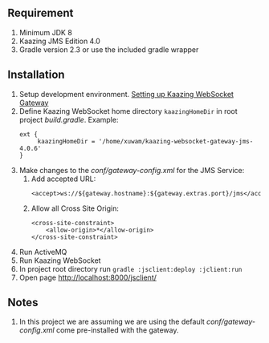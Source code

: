 Requirement
-----------

1. Minimum JDK 8
1. Kaazing JMS Edition 4.0
1. Gradle version 2.3 or use the included gradle wrapper

Installation
------------

1. Setup development environment. [Setting up Kaazing WebSocket Gateway](http://developer.kaazing.com/documentation/jms/4.0/about/setup-guide.html)
1. Define Kaazing WebSocket home directory `kaazingHomeDir` in root project *build.gradle*. Example:
     ```
     ext {
          kaazingHomeDir = '/home/xuwam/kaazing-websocket-gateway-jms-4.0.6'
     }
     ```
1. Make changes to the *conf/gateway-config.xml* for the JMS Service:
    1. Add accepted URL:
        ```
        <accept>ws://${gateway.hostname}:${gateway.extras.port}/jms</accept>
        ```
    1. Allow all Cross Site Origin:
        ```
        <cross-site-constraint>
            <allow-origin>*</allow-origin>
        </cross-site-constraint>
        ```
1. Run ActiveMQ
1. Run Kaazing WebSocket
1. In project root directory run `gradle :jsclient:deploy :jclient:run`
1. Open page [http://localhost:8000/jsclient/](http://localhost:8000/jsclient/)


Notes
-----

1. In this project we are assuming we are using the default *conf/gateway-config.xml* come pre-installed with the gateway.